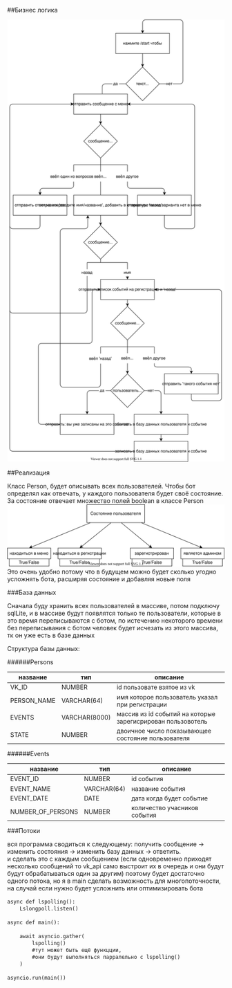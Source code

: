 ##Бизнес логика

![бизнес логика](businesslogicdiagram.svg)

##Реализация

Класс Person, будет описывать всех пользователей.
Чтобы бот определял как отвечать, у каждого пользователя будет
своё состояние.
За состояние отвечает множество полей boolean в классе Person
![бизнес логика](personState.svg)
Это очень удобно потому что в будущем можно будет 
сколько угодно усложнять бота, расширяя состояние 
и добавляя новые поля

###База данных

Сначала буду хранить всех пользователей в массиве, потом подключу sqlLite,
и в массиве будут появлятся только те пользователи, которые
в это время переписываются с ботом, по истечению некоторого
времени без переписывания с ботом человек будет исчезать из 
этого массива, тк он уже есть в базе данных

Структура базы данных:

######Persons

| название      | тип           | описание     |
| ------------- | ------------- |------------- |
|VK_ID          | NUMBER        | id пользовате взятое из vk|
| PERSON_NAME         | VARCHAR(64)   |     имя которое пользователь указал при регистрации |
|EVENTS| VARCHAR(8000) |массив из id событий на которые зарегисрирован пользовотель |
|STATE|NUMBER|двоичное число показывающее состояние пользователя|

######Events

| название      | тип           | описание     |
| ------------- | ------------- |------------- |
|EVENT_ID          | NUMBER        | id события|
| EVENT_NAME         | VARCHAR(64)   |     название события |
|EVENT_DATE| DATE |дата когда будет событие |
|NUMBER_OF_PERSONS|NUMBER|количество учасников события|


###Потоки

вся программа сводиться к следующему: получить сообщение -> 
изменить состояния -> изменить базу данных -> ответить.\
и сделать это с каждым сообщением (если одновременно приходят
несколько сообщений то vk_api само выстроит их в очередь и они
будут будут обрабатываться один за другим)
поэтому будет достаточно одного потока, но я в main сделать 
возможность для многопоточности, на случай если нужно будет 
усложнить или оптимизировать бота 

    async def lspolling():
        Lslongpoll.listen()
    
    async def main():
    
        await asyncio.gather(
            lspolling()
            #тут может быть ещё функцции, 
            #они будут выполняться парралельно с lspolling()
        )
        
    asyncio.run(main())
